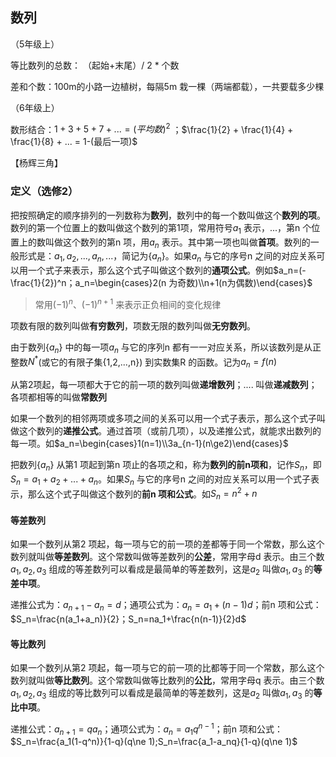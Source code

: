 ## 数列

（5年级上）

等比数列的总数：  （起始+末尾）/ 2 * 个数

差和个数：100m的小路一边植树，每隔5m 栽一棵（两端都载），一共要载多少棵

（6年级上）

数形结合：$1+3+5+7+ ... = (平均数)^2$ ；$\frac{1}{2} + \frac{1}{4} + \frac{1}{8} + ... = 1-(最后一项)$

【杨辉三角】

### 定义（选修2）

把按照确定的顺序排列的一列数称为**数列**，数列中的每一个数叫做这个**数列的项**。数列的第一个位置上的数叫做这个数列的第1项，常用符号$a_1$ 表示，...，第n 个位置上的数叫做这个数列的第n 项，用$a_n$ 表示。其中第一项也叫做**首项**。数列的一般形式是：$a_1,a_2,...,a_n,...$，简记为$\{a_n\}$。如果$a_n$ 与它的序号n 之间的对应关系可以用一个式子来表示，那么这个式子叫做这个数列的**通项公式**。例如$a_n=(-\frac{1}{2})^n；a_n=\begin{cases}2(n 为奇数)\\n+1(n为偶数)\end{cases}$

> 常用$(-1)^n、(-1)^{n+1}$ 来表示正负相间的变化规律

项数有限的数列叫做**有穷数列**，项数无限的数列叫做**无穷数列**。

由于数列$\{a_n\}$ 中的每一项$a_n$ 与它的序列n 都有一一对应关系，所以该数列是从正整数$N^*$(或它的有限子集{1,2,...,n}) 到实数集R 的函数。记为$a_n=f(n)$

从第2项起，每一项都大于它的前一项的数列叫做**递增数列**；.... 叫做**递减数列**；各项都相等的叫做**常数列**

如果一个数列的相邻两项或多项之间的关系可以用一个式子表示，那么这个式子叫做这个数列的**递推公式**。通过首项（或前几项），以及递推公式，就能求出数列的每一项。如$a_n=\begin{cases}1(n=1)\\3a_{n-1}(n\ge2)\end{cases}$

把数列$\{a_n\}$ 从第1 项起到第n 项止的各项之和，称为**数列的前n项和**，记作$S_n$，即$S_n=a_1+a_2+...+a_n$。如果$S_n$ 与它的序号n 之间的对应关系可以用一个式子表示，那么这个式子叫做这个数列的**前n 项和公式**。如$S_n=n^2+n$

#### 等差数列

如果一个数列从第2 项起，每一项与它的前一项的差都等于同一个常数，那么这个数列就叫做**等差数列**。这个常数叫做等差数列的**公差**，常用字母d 表示。由三个数$a_1,a_2,a_3$ 组成的等差数列可以看成是最简单的等差数列，这是$a_2$ 叫做$a_1,a_3$ 的**等差中项**。

递推公式为：$a_{n+1}-a_n=d$；通项公式为：$a_n=a_1+(n-1)d$；前n 项和公式：$S_n=\frac{n(a_1+a_n)}{2}；S_n=na_1+\frac{n(n-1)}{2}d$

#### 等比数列

如果一个数列从第2 项起，每一项与它的前一项的比都等于同一个常数，那么这个数列就叫做**等比数列**。这个常数叫做等比数列的**公比**，常用字母q 表示。由三个数$a_1,a_2,a_3$ 组成的等比数列可以看成是最简单的等差数列，这是$a_2$ 叫做$a_1,a_3$ 的**等比中项**。

递推公式：$a_{n+1}=qa_n$；通项公式为：$a_n=a_1q^{n-1}$；前n 项和公式：$S_n=\frac{a_1(1-q^n)}{1-q}(q\ne 1);S_n=\frac{a_1-a_nq}{1-q}(q\ne 1)$





